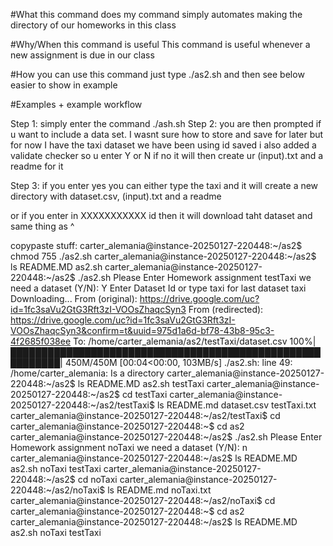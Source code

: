 #What this command does
my command simply automates making the directory of our homeworks in this class


#Why/When this command is useful
This command is useful whenever a new assignment is due in our class

#How you can use this command
just type ./as2.sh and then see below easier to show in example


#Examples + example workflow

Step 1: simply enter the command ./ash.sh 
Step 2:
you are then prompted if u want to include a data set. I wasnt sure how to store and save for later but for now I have the taxi dataset we have been using id saved 
i also added a validate checker so u enter Y or N
if no it will then create ur (input).txt and a readme for it 

Step 3: if you enter yes you can either type the taxi and it will create a new directory with
dataset.csv, (input).txt and a readme

or if you enter in XXXXXXXXXXX id then it will download taht dataset and same thing as ^


copypaste stuff:
carter_alemania@instance-20250127-220448:~/as2$ chmod 755 ./as2.sh
carter_alemania@instance-20250127-220448:~/as2$ ls
README.MD  as2.sh
carter_alemania@instance-20250127-220448:~/as2$ ./as2.sh
Please Enter Homework assignment
testTaxi
 we need a dataset (Y/N): Y
Enter Dataset Id or type taxi for last dataset
taxi
Downloading...
From (original): https://drive.google.com/uc?id=1fc3saVu2GtG3Rft3zI-VOOsZhaqcSyn3
From (redirected): https://drive.google.com/uc?id=1fc3saVu2GtG3Rft3zI-VOOsZhaqcSyn3&confirm=t&uuid=975d1a6d-bf78-43b8-95c3-4f2685f038ee
To: /home/carter_alemania/as2/testTaxi/dataset.csv
100%|██████████████████████████████████████████████████████████| 450M/450M [00:04<00:00, 103MB/s]
./as2.sh: line 49: /home/carter_alemania: Is a directory
carter_alemania@instance-20250127-220448:~/as2$ ls
README.MD  as2.sh  testTaxi
carter_alemania@instance-20250127-220448:~/as2$ cd testTaxi
carter_alemania@instance-20250127-220448:~/as2/testTaxi$ ls
README.md  dataset.csv  testTaxi.txt
carter_alemania@instance-20250127-220448:~/as2/testTaxi$ cd
carter_alemania@instance-20250127-220448:~$ cd as2
carter_alemania@instance-20250127-220448:~/as2$ ./as2.sh
Please Enter Homework assignment
noTaxi
 we need a dataset (Y/N): n
carter_alemania@instance-20250127-220448:~/as2$ ls
README.MD  as2.sh  noTaxi  testTaxi
carter_alemania@instance-20250127-220448:~/as2$ cd noTaxi
carter_alemania@instance-20250127-220448:~/as2/noTaxi$ ls
README.md  noTaxi.txt
carter_alemania@instance-20250127-220448:~/as2/noTaxi$ cd
carter_alemania@instance-20250127-220448:~$ cd as2
carter_alemania@instance-20250127-220448:~/as2$ ls
README.MD  as2.sh  noTaxi  testTaxi





